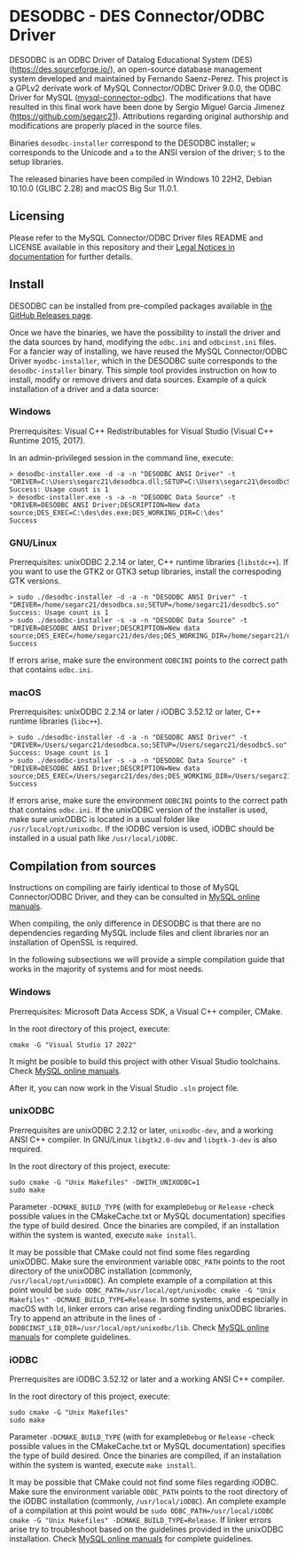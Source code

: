 # DESODBC - DES Connector/ODBC Driver

DESODBC is an ODBC Driver of Datalog Educational System (DES) (https://des.sourceforge.io/), an open-source database management system developed and maintained by Fernando Saenz-Perez. This project is a GPLv2 derivate work of MySQL Connector/ODBC Driver 9.0.0, the ODBC Driver for MySQL ([mysql-connector-odbc](https://github.com/mysql/mysql-connector-odbc)). The modifications that have resulted in this final work have been done by Sergio Miguel Garcia Jimenez (https://github.com/segarc21). Attributions regarding original authorship and modifications are properly placed in the source files.

Binaries ```desodbc-installer``` correspond to the DESODBC installer; ```w``` corresponds to the Unicode and ```a``` to the ANSI version of the driver; ```S``` to the setup libraries.

The released binaries have been compiled in Windows 10 22H2, Debian 10.10.0 (GLIBC 2.28) and macOS Big Sur 11.0.1.

## Licensing

Please refer to the MySQL Connector/ODBC Driver files README and LICENSE available in this repository and their [Legal Notices in documentation](https://dev.mysql.com/doc/relnotes/connector-odbc/en/preface.html) for further details.

## Install

DESODBC can be installed from pre-compiled packages available in [the GitHub Releases page](https://github.com/segarc21/des-connector-odbc/releases).

Once we have the binaries, we have the possibility to install the driver and the data sources by hand, modifying the ```odbc.ini``` and ```odbcinst.ini``` files. For a fancier way of installing, we have reused the MySQL Connector/ODBC Driver ```myodbc-installer```, which in the DESODBC suite corresponds to the ```desodbc-installer``` binary. This simple tool provides instruction on how to install, modify or remove drivers and data sources. Example of a quick installation of a driver and a data source:

### Windows

Prerrequisites: Visual C++ Redistributables for Visual Studio (Visual C++ Runtime 2015, 2017).

In an admin-privileged session in the command line, execute:
```
> desodbc-installer.exe -d -a -n "DESODBC ANSI Driver" -t "DRIVER=C:\Users\segarc21\desodbca.dll;SETUP=C:\Users\segarc21\desodbcS.dll"
Success: Usage count is 1
> desodbc-installer.exe -s -a -n "DESODBC Data Source" -t "DRIVER=DESODBC ANSI Driver;DESCRIPTION=New data source;DES_EXEC=C:\des\des.exe;DES_WORKING_DIR=C:\des"
Success
```

### GNU/Linux

Prerrequisites: unixODBC 2.2.14 or later, C++ runtime libraries (```libstdc++```). If you want to use the GTK2 or GTK3 setup libraries, install the correspoding GTK versions.

```
> sudo ./desodbc-installer -d -a -n "DESODBC ANSI Driver" -t "DRIVER=/home/segarc21/desodbca.so;SETUP=/home/segarc21/desodbcS.so"
Success: Usage count is 1
> sudo ./desodbc-installer -s -a -n "DESODBC Data Source" -t "DRIVER=DESODBC ANSI Driver;DESCRIPTION=New data source;DES_EXEC=/home/segarc21/des/des;DES_WORKING_DIR=/home/segarc21/des"
Success
```

If errors arise, make sure the environment ```ODBCINI``` points to the correct path that contains ```odbc.ini```.

### macOS

Prerrequisites: unixODBC 2.2.14 or later / iODBC 3.52.12 or later, C++ runtime libraries (```libc++```).

```
> sudo ./desodbc-installer -d -a -n "DESODBC ANSI Driver" -t "DRIVER=/Users/segarc21/desodbca.so;SETUP=/Users/segarc21/desodbcS.so"
Success: Usage count is 1
> sudo ./desodbc-installer -s -a -n "DESODBC Data Source" -t "DRIVER=DESODBC ANSI Driver;DESCRIPTION=New data source;DES_EXEC=/Users/segarc21/des/des;DES_WORKING_DIR=/Users/segarc21/des"
Success
```

If errors arise, make sure the environment ```ODBCINI``` points to the correct path that contains ```odbc.ini```. If the unixODBC version of the installer is used, make sure unixODBC is located in a usual folder like ```/usr/local/opt/unixodbc```. If the iODBC version is used, iODBC should be installed in a usual path like ```/usr/local/iODBC```.

## Compilation from sources

Instructions on compiling are fairly identical to those of MySQL Connector/ODBC Driver, and they can be consulted in [MySQL online manuals](https://dev.mysql.com/doc/connector-odbc/en/connector-odbc-installation.html).

When compiling, the only difference in DESODBC is that there are no dependencies regarding MySQL include files and client libraries nor an installation of OpenSSL is required.

In the following subsections we will provide a simple compilation guide that works in the majority of systems and for most needs.

### Windows

Prerrequisites: Microsoft Data Access SDK, a Visual C++ compiler, CMake.

In the root directory of this project, execute:

```
cmake -G "Visual Studio 17 2022"
```

It might be posible to build this project with other Visual Studio toolchains. Check [MySQL online manuals](https://dev.mysql.com/doc/connector-odbc/en/connector-odbc-installation-source-windows.html).

After it, you can now work in the Visual Studio ```.sln``` project file.

### unixODBC

Prerrequisites are unixODBC 2.2.12 or later, ```unixodbc-dev```, and a working ANSI C++ compiler. In GNU/Linux ```libgtk2.0-dev``` and ```libgtk-3-dev``` is also required.

In the root directory of this project, execute:
```
sudo cmake -G "Unix Makefiles" -DWITH_UNIXODBC=1
sudo make
```

Parameter ```-DCMAKE_BUILD_TYPE``` (with for example```Debug``` or ```Release``` -check possible values in the CMakeCache.txt or MySQL documentation) specifies the type of build desired. Once the binaries are compiled, if an installation within the system is wanted, execute ```make install```.

It may be possible that CMake could not find some files regarding unixODBC. Make sure the environment variable ```ODBC_PATH``` points to the root directory of the unixODBC installation (commonly, ```/usr/local/opt/unixODBC```). An complete example of a compilation at this point would be ```sudo ODBC_PATH=/usr/local/opt/unixodbc cmake -G "Unix Makefiles" -DCMAKE_BUILD_TYPE=Release```.  In some systems, and especially in macOS with ```ld```, linker errors can arise regarding finding unixODBC libraries. Try to append an attribute in the lines of ```-DODBCINST_LIB_DIR=/usr/local/opt/unixodbc/lib```. Check [MySQL online manuals](https://dev.mysql.com/doc/connector-odbc/en/connector-odbc-installation-source-unix.html) for complete guidelines.

### iODBC
 
Prerrequisites are iODBC 3.52.12 or later and a working ANSI C++ compiler.

In the root directory of this project, execute:
```
sudo cmake -G "Unix Makefiles"
sudo make
```

Parameter ```-DCMAKE_BUILD_TYPE``` (with for example```Debug``` or ```Release``` -check possible values in the CMakeCache.txt or MySQL documentation) specifies the type of build desired. Once the binaries are compilled, if an installation within the system is wanted, execute ```make install```.

It may be possible that CMake could not find some files regarding iODBC. Make sure the environment variable ```ODBC_PATH``` points to the root directory of the iODBC installation (commonly, ```/usr/local/iODBC```). An complete example of a compilation at this point would be ```sudo ODBC_PATH=/usr/local/iODBC cmake -G "Unix Makefiles" -DCMAKE_BUILD_TYPE=Release```. If linker errors arise try to troubleshoot based on the guidelines provided in the unixODBC installation. Check [MySQL online manuals](https://dev.mysql.com/doc/connector-odbc/en/connector-odbc-installation-source-unix-macos.html) for complete guidelines.